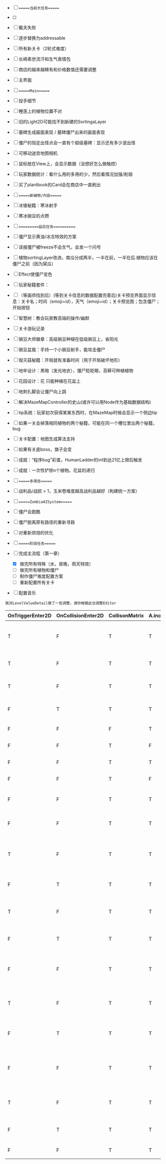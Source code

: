 
- [ ] `=====当前大任务=====`
- [ ] 
- [ ] 戴夫失败
- [ ] 逐步替换为addressable
- [ ] 所有新关卡（2轮式难度）
- [ ] 长崎素世流汗和生气表情包
- [ ] 商店的越来越稀有和价格数值还需要调整
- [ ] 主界面
- [ ] `=====Main=====`
- [ ] 投手细节
- [ ] 睡莲上的植物位置不对
- [ ] 旧的Light2D可能找不到新建的SortingaLayer
- [ ] 墓碑生成画面表现 / 墓碑僵尸出来的画面表现
- [ ] 僵尸的恒定出怪点会一直有个超级墓碑：显示还有多少波出怪
- [ ] 可移动迷宫地图相机
- [ ] 鼠标放在View上，会显示数据（没想好怎么做触控）
- [ ] 玩家数据统计：看什么用的多用的少，然后看情况加强/削弱
- [ ] 买了plantbook的Card会在商店中一直刷出
- [ ] `=====新植物/内容=====`
- [ ] 冰锥秘籍：寒冰射手
- [ ] 寒冰豌豆的点燃
- [ ] `=========延后任务==========`
- [ ] 僵尸显示黄油/冰冻特效的方案
- [ ] 读报僵尸被freeze不会生气，会发一个问号
- [ ] 植物sortingLayer改进。南瓜分成两半，一半在前，一半在后.植物应该在僵尸之前（因为窝瓜）
- [ ] Effect使僵尸变色
- [ ] 玩家秘籍套件：
- [ ] （等画师找到后）(等到关卡信息的数据配置完善后)关卡预览界面显示信息：关卡名；时间（emoji+id），天气（emoji+id）；关卡预览图；包含僵尸；开始按钮
- [ ] 智慧树：教会玩家教高端的操作/幽默
- [ ] 关卡游玩记录
- [ ]  豌豆大师徽章：高级豌豆种植在低级豌豆上，省阳光
- [ ] 豌豆盆栽：手持一个小豌豆射手，能攻击僵尸
- [ ] 毁灭菇秘籍：开局就有准备时间（用于开局破坏地形）
- [ ] 地牢设计：黑暗（发光地衣），僵尸眨眨眼，苔藓可种植植物
- [ ] 花园设计：花 只能种植在花盆上
- [ ] 地刺扎脚会让僵尸向上跳
- [ ] 解决MazeMapController的史山(或许可以用Node作为基础数据结构)
- [ ] tip系统：玩家初次获得某某东西时，在MazeMap时候会显示一个侧边tip
- [ ] 如果一关会掉落相同植物的两个秘籍，可能在同一个槽位里出两个秘籍，bug
- [ ] 关卡配置：地图生成算法支持
- [ ] 如果有关底boss，旗子会变
- [ ] 成就：“程序bug”彩蛋，HumanLadder的int到达21亿上限后触发
- [ ] 成就：一次性铲除n个植物。花盆的递归
- [ ] `=====多周目=====`
- [ ] 战利品/战损 > 1，玉米卷难度越高战利品越好（构建统一方案）
- [ ] `=====ZombieAISystem=====`
- [ ] 僵尸会跑酷
- [ ] 僵尸脱离原有路径的重新寻路
- [ ] 对重新烘焙的优化
- [ ] `=====阶段任务=====`
- [ ] 完成主流程（第一章）

  - [x] 做完所有特殊（水，夜晚，雨天特效）
  - [ ] 做完所有植物和僵尸
  - [ ] 制作僵尸难度配置方案
  - [ ] 重新配置所有关卡
- [ ] 配置音乐



```
我对LevelValueDetail做了一些调整，请你根据此也调整Editor
```

| OnTriggerEnter2D | OnCollisionEnter2D | CollisonMatrix | A.include | B.include | A.RigidBody | B.RigidBody | A.IsTrigger | B.IsTrigger | 说明 |
| ---------------- | ------------------ | -------------- | --------- | --------- | ----------- | ----------- | ----------- | ----------- | ---- |
| T                | F                  | T              | T         | T         | Dynamic     | Dynamic     | T           | T           | 只会触发 OnTriggerEnter2D，两者都是 Trigger 且有 Rigidbody |
| T                | F                  | T              | T         | T         | Dynamic     | Dynamic     | T           | F           | 至少一个 Trigger，触发 OnTriggerEnter2D |
| T                | F                  | T              | T         | T         | Dynamic     | Dynamic     | F           | T           | 至少一个 Trigger，触发 OnTriggerEnter2D |
| F                | T                  | T              | T         | T         | Dynamic     | Dynamic     | F           | F           | 都不是 Trigger，触发 OnCollisionEnter2D |
| F                | F                  | F              | T         | T         | Dynamic     | Dynamic     | 任意        | 任意        | Layer 矩阵关闭，不触发任何回调 |
| F                | F                  | T              | F         | T         | Dynamic     | Dynamic     | 任意        | 任意        | A 未启用，不触发任何回调 |
| F                | F                  | T              | T         | F         | Dynamic     | Dynamic     | 任意        | 任意        | B 未启用，不触发任何回调 |
| F                | F                  | T              | F         | F         | Dynamic     | Dynamic     | 任意        | 任意        | 都未启用，不触发任何回调 |
| F                | F                  | T              | T         | T         | Static      | Static      | 任意        | 任意        | 都是 Static（或无 Rigidbody），不会触发任何 2D 回调 |
| F                | F                  | T              | T         | T         | null        | null        | 任意        | 任意        | 都无 Rigidbody，等同于 Static，不触发回调 |
| T                | F                  | T              | T         | T         | Kinematic   | Dynamic     | T           | F           | Kinematic 和 Dynamic 至少一个 Rigidbody，且有 Trigger，触发 OnTriggerEnter2D |
| F                | T                  | T              | T         | T         | Kinematic   | Dynamic     | F           | F           | 都不是 Trigger，触发 OnCollisionEnter2D |
| T                | F                  | T              | T         | T         | Kinematic   | Kinematic   | T           | T           | 只会触发 OnTriggerEnter2D，Kinematic 支持触发器 |
| F                | T                  | T              | T         | T         | Kinematic   | Kinematic   | F           | F           | Kinematic 支持碰撞，触发 OnCollisionEnter2D |
| F                | F                  | T              | T         | T         | Static      | Dynamic     | T           | F           | Static + Dynamic，至少一个 Trigger 才能触发回调，否则 Dynamic 需要有 Rigidbody |
| T                | F                  | T              | T         | T         | Static      | Dynamic     | T           | F           | Static + Dynamic，且 Static 是 Trigger，可以触发 OnTriggerEnter2D |
| F                | T                  | T              | T         | T         | Static      | Dynamic     | F           | F           | Static 不是 Trigger，Dynamic 不是 Trigger，触发 OnCollisionEnter2D |
| F                | F                  | T              | T         | T         | Kinematic   | Static      | 任意        | 任意        | Kinematic + Static，只有 Kinematic 是 Trigger 时才触发 OnTriggerEnter2D，否则不触发 |
| T                | F                  | T              | T         | T         | Kinematic   | Static      | T           | F           | Kinematic 是 Trigger，Static 不是，触发 OnTriggerEnter2D |
| F                | T                  | T              | T         | T         | Kinematic   | Static      | F           | F           | 都不是 Trigger，不触发（Kinematic + Static 无碰撞响应） |
| F                | F                  | T              | T         | T         | null        | Dynamic     | 任意        | 任意        | Static + Dynamic，规则同上 |

